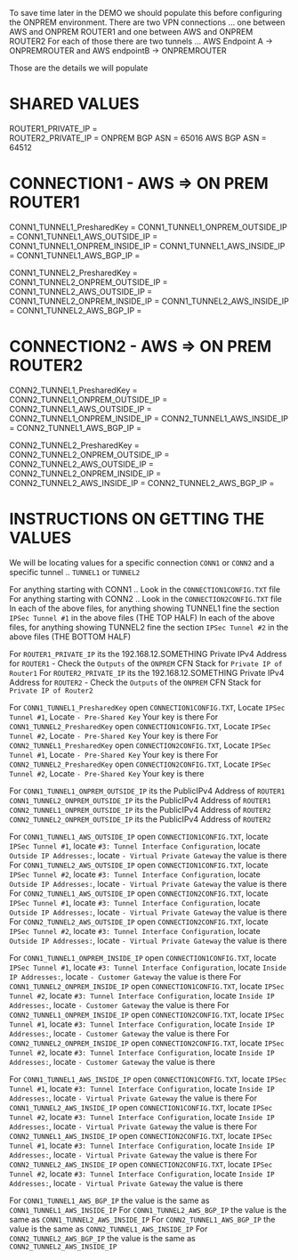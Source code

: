 
To save time later in the DEMO we should populate this before configuring the ONPREM environment.
There are two VPN connections ... one between AWS and ONPREM ROUTER1 and one between AWS and ONPREM ROUTER2
For each of those there are two tunnels ... AWS Endpoint A -> ONPREMROUTER
and AWS endpointB -> ONPREMROUTER

Those are the details we will populate

# SHARED VALUES

ROUTER1_PRIVATE_IP                  = 	
ROUTER2_PRIVATE_IP                  = 
ONPREM BGP ASN                      = 65016
AWS BGP ASN                         = 64512

# CONNECTION1 - AWS => ON PREM ROUTER1

CONN1_TUNNEL1_PresharedKey          = 
CONN1_TUNNEL1_ONPREM_OUTSIDE_IP     = 
CONN1_TUNNEL1_AWS_OUTSIDE_IP        = 
CONN1_TUNNEL1_ONPREM_INSIDE_IP      = 
CONN1_TUNNEL1_AWS_INSIDE_IP         = 
CONN1_TUNNEL1_AWS_BGP_IP            = 

CONN1_TUNNEL2_PresharedKey          = 
CONN1_TUNNEL2_ONPREM_OUTSIDE_IP     = 
CONN1_TUNNEL2_AWS_OUTSIDE_IP        = 
CONN1_TUNNEL2_ONPREM_INSIDE_IP      = 
CONN1_TUNNEL2_AWS_INSIDE_IP         = 
CONN1_TUNNEL2_AWS_BGP_IP            = 


# CONNECTION2 - AWS => ON PREM ROUTER2

CONN2_TUNNEL1_PresharedKey          = 
CONN2_TUNNEL1_ONPREM_OUTSIDE_IP     = 
CONN2_TUNNEL1_AWS_OUTSIDE_IP        = 
CONN2_TUNNEL1_ONPREM_INSIDE_IP      = 
CONN2_TUNNEL1_AWS_INSIDE_IP         = 
CONN2_TUNNEL1_AWS_BGP_IP            = 

CONN2_TUNNEL2_PresharedKey          = 
CONN2_TUNNEL2_ONPREM_OUTSIDE_IP     = 
CONN2_TUNNEL2_AWS_OUTSIDE_IP        = 
CONN2_TUNNEL2_ONPREM_INSIDE_IP      = 
CONN2_TUNNEL2_AWS_INSIDE_IP         = 
CONN2_TUNNEL2_AWS_BGP_IP            = 



# INSTRUCTIONS ON GETTING THE VALUES

We will be locating values for a specific connection `CONN1` or `CONN2` and a specific tunnel .. `TUNNEL1` or `TUNNEL2`

For anything starting with CONN1 .. Look in the `CONNECTION1CONFIG.TXT` file
For anything starting with CONN2 .. Look in the `CONNECTION2CONFIG.TXT` file
In each of the above files, for anything showing TUNNEL1 fine the section `IPSec Tunnel #1` in the above files (THE TOP HALF)
In each of the above files, for anything showing TUNNEL2 fine the section `IPSec Tunnel #2` in the above files (THE BOTTOM HALF)

For `ROUTER1_PRIVATE_IP` its the 192.168.12.SOMETHING Private IPv4 Address for `ROUTER1` - Check the `Outputs` of the `ONPREM` CFN Stack for `Private IP of Router1`
For `ROUTER2_PRIVATE_IP` its the 192.168.12.SOMETHING Private IPv4 Address for `ROUTER2` - Check the `Outputs` of the `ONPREM` CFN Stack for `Private IP of Router2`

For `CONN1_TUNNEL1_PresharedKey` open `CONNECTION1CONFIG.TXT`, Locate `IPSec Tunnel #1`, Locate `- Pre-Shared Key` Your key is there
For `CONN1_TUNNEL2_PresharedKey` open `CONNECTION1CONFIG.TXT`, Locate `IPSec Tunnel #2`, Locate `- Pre-Shared Key` Your key is there
For `CONN2_TUNNEL1_PresharedKey` open `CONNECTION2CONFIG.TXT`, Locate `IPSec Tunnel #1`, Locate `- Pre-Shared Key` Your key is there
For `CONN2_TUNNEL2_PresharedKey` open `CONNECTION2CONFIG.TXT`, Locate `IPSec Tunnel #2`, Locate `- Pre-Shared Key` Your key is there

For `CONN1_TUNNEL1_ONPREM_OUTSIDE_IP` its the PublicIPv4 Address of `ROUTER1` 
    `CONN1_TUNNEL2_ONPREM_OUTSIDE_IP` its the PublicIPv4 Address of `ROUTER1` 
    `CONN2_TUNNEL1_ONPREM_OUTSIDE_IP` its the PublicIPv4 Address of `ROUTER2` 
    `CONN2_TUNNEL2_ONPREM_OUTSIDE_IP` its the PublicIPv4 Address of `ROUTER2` 

For `CONN1_TUNNEL1_AWS_OUTSIDE_IP` open `CONNECTION1CONFIG.TXT`, locate `IPSec Tunnel #1`, locate `#3: Tunnel Interface Configuration`, locate `Outside IP Addresses:`, locate `- Virtual Private Gateway` the value is there
For `CONN1_TUNNEL2_AWS_OUTSIDE_IP` open `CONNECTION1CONFIG.TXT`, locate `IPSec Tunnel #2`, locate `#3: Tunnel Interface Configuration`, locate `Outside IP Addresses:`, locate `- Virtual Private Gateway` the value is there
For `CONN2_TUNNEL1_AWS_OUTSIDE_IP` open `CONNECTION2CONFIG.TXT`, locate `IPSec Tunnel #1`, locate `#3: Tunnel Interface Configuration`, locate `Outside IP Addresses:`, locate `- Virtual Private Gateway` the value is there
For `CONN2_TUNNEL2_AWS_OUTSIDE_IP` open `CONNECTION2CONFIG.TXT`, locate `IPSec Tunnel #2`, locate `#3: Tunnel Interface Configuration`, locate `Outside IP Addresses:`, locate `- Virtual Private Gateway` the value is there

For `CONN1_TUNNEL1_ONPREM_INSIDE_IP` open `CONNECTION1CONFIG.TXT`, locate `IPSec Tunnel #1`, locate `#3: Tunnel Interface Configuration`, locate `Inside IP Addresses:`, locate `- Customer Gateway` the value is there
For `CONN1_TUNNEL2_ONPREM_INSIDE_IP` open `CONNECTION1CONFIG.TXT`, locate `IPSec Tunnel #2`, locate `#3: Tunnel Interface Configuration`, locate `Inside IP Addresses:`, locate `- Customer Gateway` the value is there
For `CONN2_TUNNEL1_ONPREM_INSIDE_IP` open `CONNECTION2CONFIG.TXT`, locate `IPSec Tunnel #1`, locate `#3: Tunnel Interface Configuration`, locate `Inside IP Addresses:`, locate `- Customer Gateway` the value is there
For `CONN2_TUNNEL2_ONPREM_INSIDE_IP` open `CONNECTION2CONFIG.TXT`, locate `IPSec Tunnel #2`, locate `#3: Tunnel Interface Configuration`, locate `Inside IP Addresses:`, locate `- Customer Gateway` the value is there

For `CONN1_TUNNEL1_AWS_INSIDE_IP` open `CONNECTION1CONFIG.TXT`, locate `IPSec Tunnel #1`, locate `#3: Tunnel Interface Configuration`, locate `Inside IP Addresses:`, locate `- Virtual Private Gateway` the value is there
For `CONN1_TUNNEL2_AWS_INSIDE_IP` open `CONNECTION1CONFIG.TXT`, locate `IPSec Tunnel #2`, locate `#3: Tunnel Interface Configuration`, locate `Inside IP Addresses:`, locate `- Virtual Private Gateway` the value is there
For `CONN2_TUNNEL1_AWS_INSIDE_IP` open `CONNECTION2CONFIG.TXT`, locate `IPSec Tunnel #1`, locate `#3: Tunnel Interface Configuration`, locate `Inside IP Addresses:`, locate `- Virtual Private Gateway` the value is there
For `CONN2_TUNNEL2_AWS_INSIDE_IP` open `CONNECTION2CONFIG.TXT`, locate `IPSec Tunnel #2`, locate `#3: Tunnel Interface Configuration`, locate `Inside IP Addresses:`, locate `- Virtual Private Gateway` the value is there

For `CONN1_TUNNEL1_AWS_BGP_IP` the value is the same as `CONN1_TUNNEL1_AWS_INSIDE_IP`
For `CONN1_TUNNEL2_AWS_BGP_IP` the value is the same as `CONN1_TUNNEL2_AWS_INSIDE_IP`
For `CONN2_TUNNEL1_AWS_BGP_IP` the value is the same as `CONN2_TUNNEL1_AWS_INSIDE_IP`
For `CONN2_TUNNEL2_AWS_BGP_IP` the value is the same as `CONN2_TUNNEL2_AWS_INSIDE_IP`


